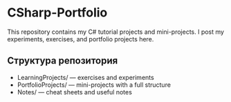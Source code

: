 # CSharp-Portfolio

This repository contains my C# tutorial projects and mini-projects. I post my experiments, exercises, and portfolio projects here.

## Структура репозитория
- LearningProjects/ — exercises and experiments
- PortfolioProjects/ — mini-projects with a full structure
- Notes/ — cheat sheets and useful notes

